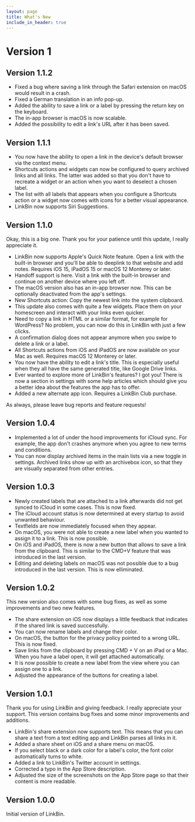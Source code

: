 ```yaml
---
layout: page
title: What's New
include_in_header: true
---
```


# Version 1

## **Version 1.1.2**

- Fixed a bug where saving a link through the Safari extension on macOS would result in a crash.
- Fixed a German translation in an info pop-up.
- Added the ability to save a link or a label by pressing the return key on the keyboard.
- The in-app browser is macOS is now scalable.
- Added the possibility to edit a link's URL after it has been saved.

## **Version 1.1.1**

- You now have the ability to open a link in the device's default browser via the context menu.
- Shortcuts actions and widgets can now be configured to query archived links and all links. The latter was added so that you don't have to recreate a widget or an action when you want to deselect a chosen label.
- The list with all labels that appears when you configure a Shortcuts action or a widget now comes with icons for a better visual appearance.
- LinkBin now supports Siri Suggestions.

## **Version 1.1.0**
Okay, this is a big one. Thank you for your patience until this update, I really appreciate it.

- LinkBin now supports Apple's Quick Note feature. Open a link with the built-in browser and you'll be able to deeplink to that website and add notes. Requires iOS 15, iPadOS 15 or macOS 12 Monterey or later.
- Handoff support is here. Visit a link with the built-in browser and continue on another device where you left off.
- The macOS version also has an in-app browser now. This can be optionally deactivated from the app's settings.
- New Shortcuts action: Copy the newest link into the system clipboard.
- This update also comes with quite a few widgets. Place them on your homescreen and interact with your links even quicker.
- Need to copy a link in HTML or a similar format, for example for WordPress? No problem, you can now do this in LinkBin with just a few clicks.
- A confirmation dialog does not appear anymore when you swipe to delete a link or a label.
- All Shortcuts actions from iOS and iPadOS are now available on your Mac as well. Requires macOS 12 Monterey or later.
- You now have the ability to edit a link's title. This is especially useful when they all have the same generated title, like Google Drive links.
- Ever wanted to explore more of LinkBin's features? I got you! There is now a section in settings with some help articles which should give you a better idea about the features the app has to offer.
- Added a new alternate app icon. Requires a LinkBin Club purchase.

As always, please leave bug reports and feature requests!

## **Version 1.0.4**
- Implemented a lot of under the hood improvements for iCloud sync. For example, the app don't crashes anymore when you agree to new terms and conditions.
- You can now display archived items in the main lists via a new toggle in settings. Archived links show up with an archivebox icon, so that they are visually separated from other entries.

## **Version 1.0.3**
- Newly created labels that are attached to a link afterwards did not get synced to iCloud in some cases. This is now fixed.
- The iCloud account status is now determined at every startup to avoid unwanted behaviour.
- Textfields are now immediately focused when they appear.
- On macOS, you were not able to create a new label when you wanted to assign it to a link. This is now possible.
- On iOS and iPadOS, there is now a new button that allows to save a link from the clipboard. This is similar to the CMD+V feature that was introduced in the last version.
- Editing and deleting labels on macOS was not possible due to a bug introduced in the last version. This is now elliminated.

## **Version 1.0.2**
This new version also comes with some bug fixes, as well as some improvements and two new features.

- The share extension on iOS now displays a little feedback that indicates if the shared link is saved successfully.
- You can now rename labels and change their color.
- On macOS, the button for the privacy policy pointed to a wrong URL. This is now fixed.
- Save links from the clipboard by pressing CMD + V on an iPad or a Mac. When you have a label open, it will get attached automatically.
- It is now possible to create a new label from the view where you can assign one to a link.
- Adjusted the appearance of the buttons for creating a label.

## **Version 1.0.1**
Thank you for using LinkBin and giving feedback. I really appreciate your support. This version contains bug fixes and some minor improvements and additions.

- LinkBin's share extension now supports text. This means that you can share a text from a text editing app and LinkBin parses all links in it.
- Added a share sheet on iOS and a share menu on macOS.
- If you select black or a dark color for a label's color, the font color automatically turns to white.
- Added a link to LinkBin's Twitter account in settings.
- Corrected a typo in the App Store description.
- Adjusted the size of the screenshots on the App Store page so that their content is more readable.

## **Version 1.0.0**
Initial version of LinkBin.
